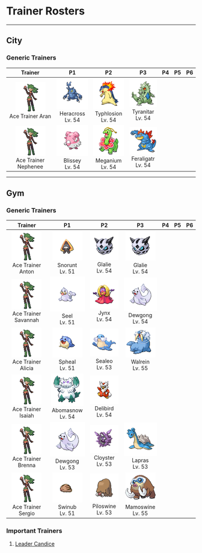 # Trainer Rosters

---

## City


### Generic Trainers

| Trainer | P1 | P2 | P3 | P4 | P5 | P6 |
|:-------:|:--:|:--:|:--:|:--:|:--:|:--:|
| ![Ace Trainer Aran](../../assets/trainers/ace_trainer.png "Ace Trainer Aran")<br>Ace Trainer Aran | ![Heracross](../../assets/sprites/heracross/front.gif "Heracross")<br>Heracross<br>Lv. 54 | ![Typhlosion](../../assets/sprites/typhlosion/front.gif "Typhlosion")<br>Typhlosion<br>Lv. 54 | ![Tyranitar](../../assets/sprites/tyranitar/front.gif "Tyranitar")<br>Tyranitar<br>Lv. 54 |
| ![Ace Trainer Nephenee](../../assets/trainers/ace_trainer.png "Ace Trainer Nephenee")<br>Ace Trainer Nephenee | ![Blissey](../../assets/sprites/blissey/front.gif "Blissey")<br>Blissey<br>Lv. 54 | ![Meganium](../../assets/sprites/meganium/front.gif "Meganium")<br>Meganium<br>Lv. 54 | ![Feraligatr](../../assets/sprites/feraligatr/front.gif "Feraligatr")<br>Feraligatr<br>Lv. 54 |


---

## Gym


### Generic Trainers

| Trainer | P1 | P2 | P3 | P4 | P5 | P6 |
|:-------:|:--:|:--:|:--:|:--:|:--:|:--:|
| ![Ace Trainer Anton](../../assets/trainers/ace_trainer.png "Ace Trainer Anton")<br>Ace Trainer Anton | ![Snorunt](../../assets/sprites/snorunt/front.gif "Snorunt")<br>Snorunt<br>Lv. 51 | ![Glalie](../../assets/sprites/glalie/front.gif "Glalie")<br>Glalie<br>Lv. 54 | ![Glalie](../../assets/sprites/glalie/front.gif "Glalie")<br>Glalie<br>Lv. 54 |
| ![Ace Trainer Savannah](../../assets/trainers/ace_trainer.png "Ace Trainer Savannah")<br>Ace Trainer Savannah | ![Seel](../../assets/sprites/seel/front.gif "Seel")<br>Seel<br>Lv. 51 | ![Jynx](../../assets/sprites/jynx/front.gif "Jynx")<br>Jynx<br>Lv. 54 | ![Dewgong](../../assets/sprites/dewgong/front.gif "Dewgong")<br>Dewgong<br>Lv. 54 |
| ![Ace Trainer Alicia](../../assets/trainers/ace_trainer.png "Ace Trainer Alicia")<br>Ace Trainer Alicia | ![Spheal](../../assets/sprites/spheal/front.gif "Spheal")<br>Spheal<br>Lv. 51 | ![Sealeo](../../assets/sprites/sealeo/front.gif "Sealeo")<br>Sealeo<br>Lv. 53 | ![Walrein](../../assets/sprites/walrein/front.gif "Walrein")<br>Walrein<br>Lv. 55 |
| ![Ace Trainer Isaiah](../../assets/trainers/ace_trainer.png "Ace Trainer Isaiah")<br>Ace Trainer Isaiah | ![Abomasnow](../../assets/sprites/abomasnow/front.gif "Abomasnow")<br>Abomasnow<br>Lv. 54 | ![Delibird](../../assets/sprites/delibird/front.gif "Delibird")<br>Delibird<br>Lv. 54 |
| ![Ace Trainer Brenna](../../assets/trainers/ace_trainer.png "Ace Trainer Brenna")<br>Ace Trainer Brenna | ![Dewgong](../../assets/sprites/dewgong/front.gif "Dewgong")<br>Dewgong<br>Lv. 53 | ![Cloyster](../../assets/sprites/cloyster/front.gif "Cloyster")<br>Cloyster<br>Lv. 53 | ![Lapras](../../assets/sprites/lapras/front.gif "Lapras")<br>Lapras<br>Lv. 53 |
| ![Ace Trainer Sergio](../../assets/trainers/ace_trainer.png "Ace Trainer Sergio")<br>Ace Trainer Sergio | ![Swinub](../../assets/sprites/swinub/front.gif "Swinub")<br>Swinub<br>Lv. 51 | ![Piloswine](../../assets/sprites/piloswine/front.gif "Piloswine")<br>Piloswine<br>Lv. 53 | ![Mamoswine](../../assets/sprites/mamoswine/front.gif "Mamoswine")<br>Mamoswine<br>Lv. 55 |


### Important Trainers

1. [Leader Candice](important_trainers.md#leader-candice)
